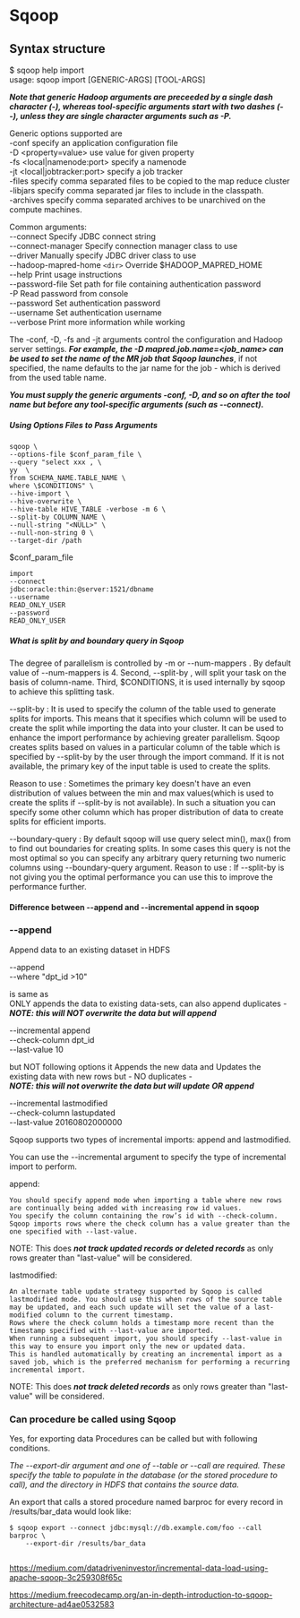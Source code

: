# Sqoop

## Syntax structure
$ sqoop help import \
usage: sqoop import [GENERIC-ARGS] [TOOL-ARGS]

***Note that generic Hadoop arguments are preceeded by a single dash character (-), whereas tool-specific arguments start with two dashes (--), unless they are single character arguments such as -P.***

Generic options supported are \
-conf <configuration file>     specify an application configuration file \
-D <property=value>            use value for given property \
-fs <local|namenode:port>      specify a namenode \
-jt <local|jobtracker:port>    specify a job tracker \
-files <comma separated list of files>    specify comma separated files to be copied to the map reduce cluster \
-libjars <comma separated list of jars>    specify comma separated jar files to include in the classpath. \
-archives <comma separated list of archives>    specify comma separated archives to be unarchived on the compute machines. 

Common arguments: \
--connect <jdbc-uri>     Specify JDBC connect string \
--connect-manager <class-name>     Specify connection manager class to use \
--driver <class-name>    Manually specify JDBC driver class to use \
--hadoop-mapred-home `<dir>`      Override $HADOOP_MAPRED_HOME \
--help                   Print usage instructions \
--password-file          Set path for file containing authentication password \
-P                       Read password from console \
--password <password>    Set authentication password \
--username <username>    Set authentication username \
--verbose                Print more information while working

The -conf, -D, -fs and -jt arguments control the configuration and Hadoop server settings. ***For example, the -D mapred.job.name=<job_name> can be used to set the name of the MR job that Sqoop launches***, if not specified, the name defaults to the jar name for the job - which is derived from the used table name. 

***You must supply the generic arguments -conf, -D, and so on after the tool name but before any tool-specific arguments (such as --connect).***

##### Using Options Files to Pass Arguments

```
sqoop \
--options-file $conf_param_file \
--query "select xxx , \
yy  \
from SCHEMA_NAME.TABLE_NAME \
where \$CONDITIONS" \
--hive-import \
--hive-overwrite \
--hive-table HIVE_TABLE -verbose -m 6 \
--split-by COLUMN_NAME \
--null-string "<NULL>" \
--null-non-string 0 \
--target-dir /path
```

$conf_param_file

```
import 
--connect 
jdbc:oracle:thin:@server:1521/dbname 
--username
READ_ONLY_USER
--password
READ_ONLY_USER
```

##### What is split by and boundary query in Sqoop
The degree of parallelism is controlled by -m <n> or --num-mappers <n>. By default value of --num-mappers is 4.
Second, --split-by <column-name>, will split your task on the basis of column-name.
Third, $CONDITIONS, it is used internally by sqoop to achieve this splitting task.

--split-by : It is used to specify the column of the table used to generate splits for imports. This means that it specifies which column will be used to create the split while importing the data into your cluster. It can be used to enhance the import performance by achieving greater parallelism. Sqoop creates splits based on values in a particular column of the table which is specified by --split-by by the user through the import command. If it is not available, the primary key of the input table is used to create the splits.

Reason to use : Sometimes the primary key doesn't have an even distribution of values between the min and max values(which is used to create the splits if --split-by is not available). In such a situation you can specify some other column which has proper distribution of data to create splits for efficient imports.

--boundary-query : By default sqoop will use query select min(), max() from to find out boundaries for creating splits. In some cases this query is not the most optimal so you can specify any arbitrary query returning two numeric columns using --boundary-query argument.
Reason to use : If --split-by is not giving you the optimal performance you can use this to improve the performance further.


#### Difference between --append and --incremental append in sqoop

### --append
Append data to an existing dataset in HDFS

--append\
--where "dpt_id >10"

is same as\
ONLY appends the data to existing data-sets, can also append duplicates -\
***NOTE: this will NOT overwrite the data but will append***

--incremental append\
--check-column dpt_id\
--last-value 10

but NOT following options it Appends the new data and Updates the existing data with new rows but - NO duplicates -\
***NOTE: this will not overwrite the data but will update OR append***

--incremental lastmodified\
--check-column lastupdated\
--last-value 20160802000000

Sqoop supports two types of incremental imports: append and lastmodified.

You can use the --incremental argument to specify the type of incremental import to perform.

append:

    You should specify append mode when importing a table where new rows are continually being added with increasing row id values.
    You specify the column containing the row’s id with --check-column.
    Sqoop imports rows where the check column has a value greater than the one specified with --last-value.
	
NOTE: This does ***not track updated records or deleted records*** as only rows greater than "last-value" will be considered.
	

lastmodified:

    An alternate table update strategy supported by Sqoop is called lastmodified mode. You should use this when rows of the source table may be updated, and each such update will set the value of a last-modified column to the current timestamp.
    Rows where the check column holds a timestamp more recent than the timestamp specified with --last-value are imported.
    When running a subsequent import, you should specify --last-value in this way to ensure you import only the new or updated data.
    This is handled automatically by creating an incremental import as a saved job, which is the preferred mechanism for performing a recurring incremental import.
NOTE: This does ***not track deleted records*** as only rows greater than "last-value" will be considered.

### Can procedure be called using Sqoop

Yes, for exporting data Procedures can be called but with following conditions.

*The --export-dir argument and one of --table or --call are required. These specify the table to populate in the database (or the stored procedure to call), and the directory in HDFS that contains the source data.*

An export that calls a stored procedure named barproc for every record in /results/bar_data would look like:
```
$ sqoop export --connect jdbc:mysql://db.example.com/foo --call barproc \
    --export-dir /results/bar_data
	
```	
	
https://medium.com/datadriveninvestor/incremental-data-load-using-apache-sqoop-3c259308f65c


https://medium.freecodecamp.org/an-in-depth-introduction-to-sqoop-architecture-ad4ae0532583